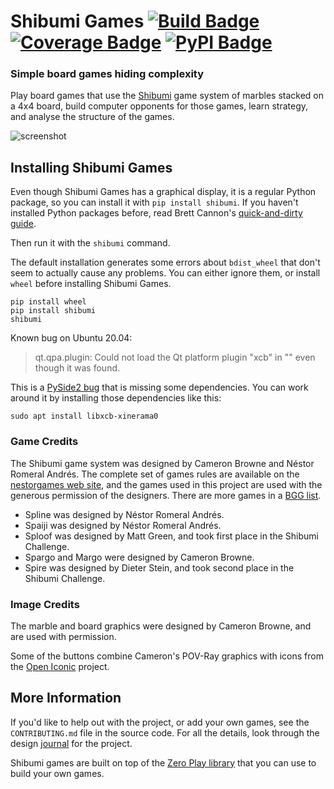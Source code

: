 # Shibumi Games [![Build Badge]][build] [![Coverage Badge]][codecov] [![PyPI Badge]][pypi]
### Simple board games hiding complexity

[Build Badge]: https://travis-ci.org/donkirkby/shibumi-games.svg?branch=master
[build]: https://travis-ci.org/donkirkby/shibumi-games
[Coverage Badge]: https://codecov.io/github/donkirkby/shibumi-games/coverage.svg?branch=master
[codecov]: https://codecov.io/github/donkirkby/shibumi-games?branch=master
[PyPI Badge]: https://badge.fury.io/py/shibumi.svg
[pypi]: https://badge.fury.io/py/shibumi
[screenshot]: https://donkirkby.github.io/shibumi-games/images/demo.png
[journal]: https://donkirkby.github.io/shibumi-games/journal

Play board games that use the [Shibumi] game system of marbles stacked on a 4x4
board, build computer opponents for those games, learn strategy, and analyse the
structure of the games.

![screenshot]

## Installing Shibumi Games
Even though Shibumi Games has a graphical display, it is a regular Python package,
so you can install it with `pip install shibumi`. If you haven't installed
Python packages before, read Brett Cannon's [quick-and-dirty guide].

Then run it with the `shibumi` command.

The default installation generates some errors about `bdist_wheel` that don't
seem to actually cause any problems. You can either ignore them, or install
`wheel` before installing Shibumi Games.

    pip install wheel
    pip install shibumi
    shibumi

Known bug on Ubuntu 20.04:

> qt.qpa.plugin: Could not load the Qt platform plugin "xcb" in "" even though
> it was found.

This is a [PySide2 bug] that is missing some dependencies. You can work around
it by installing those dependencies like this:

    sudo apt install libxcb-xinerama0

[quick-and-dirty guide]: https://snarky.ca/a-quick-and-dirty-guide-on-how-to-install-packages-for-python/
[PySide2 bug]: https://bugreports.qt.io/browse/QTBUG-84749

### Game Credits
The Shibumi game system was designed by Cameron Browne and Néstor Romeral
Andrés. The complete set of games rules are available on the
[nestorgames web site], and the games used in this project are used with the
generous permission of the designers. There are more games in a [BGG list].
* Spline was designed by Néstor Romeral Andrés.
* Spaiji was designed by Néstor Romeral Andrés.
* Sploof was designed by Matt Green, and took first place in the Shibumi
Challenge.
* Spargo and Margo were designed by Cameron Browne.
* Spire was designed by Dieter Stein, and took second place in the Shibumi
Challenge.

[nestorgames web site]: https://nestorgames.com/shibumibook_detail.html
[BGG list]: https://boardgamegeek.com/boardgamefamily/13434/series-shibumi/linkeditems/boardgamefamily?pageid=1&sort=usersrated

### Image Credits
The marble and board graphics were designed by Cameron Browne, and are used with
permission.

Some of the buttons combine Cameron's POV-Ray graphics with icons from the
[Open Iconic] project.

[Open Iconic]: https://useiconic.com/open

## More Information
If you'd like to help out with the project, or add your own games, see the
`CONTRIBUTING.md` file in the source code. For all the details, look through the
design [journal] for the project.

Shibumi games are built on top of the [Zero Play library] that you can use to
build your own games.

[Shibumi]: https://boardgamegeek.com/boardgame/135270/shibumi
[Zero Play library]: https://donkirkby.github.io/zero-play/
